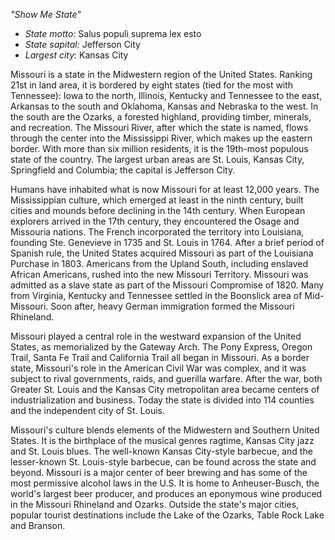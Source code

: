 *"Show Me State"*

- *State motto:* Salus populi suprema lex esto<br>
- *State sapital:* Jefferson City<br>
- *Largest city:* Kansas City

Missouri is a state in the Midwestern region of the United States. Ranking 21st in land area, it is bordered by eight states (tied for the most with Tennessee): Iowa to the north, Illinois, Kentucky and Tennessee to the east, Arkansas to the south and Oklahoma, Kansas and Nebraska to the west. In the south are the Ozarks, a forested highland, providing timber, minerals, and recreation. The Missouri River, after which the state is named, flows through the center into the Mississippi River, which makes up the eastern border. With more than six million residents, it is the 19th-most populous state of the country. The largest urban areas are St. Louis, Kansas City, Springfield and Columbia; the capital is Jefferson City.

Humans have inhabited what is now Missouri for at least 12,000 years. The Mississippian culture, which emerged at least in the ninth century, built cities and mounds before declining in the 14th century. When European explorers arrived in the 17th century, they encountered the Osage and Missouria nations. The French incorporated the territory into Louisiana, founding Ste. Genevieve in 1735 and St. Louis in 1764. After a brief period of Spanish rule, the United States acquired Missouri as part of the Louisiana Purchase in 1803. Americans from the Upland South, including enslaved African Americans, rushed into the new Missouri Territory. Missouri was admitted as a slave state as part of the Missouri Compromise of 1820. Many from Virginia, Kentucky and Tennessee settled in the Boonslick area of Mid-Missouri. Soon after, heavy German immigration formed the Missouri Rhineland.

Missouri played a central role in the westward expansion of the United States, as memorialized by the Gateway Arch. The Pony Express, Oregon Trail, Santa Fe Trail and California Trail all began in Missouri. As a border state, Missouri's role in the American Civil War was complex, and it was subject to rival governments, raids, and guerilla warfare. After the war, both Greater St. Louis and the Kansas City metropolitan area became centers of industrialization and business. Today the state is divided into 114 counties and the independent city of St. Louis.

Missouri's culture blends elements of the Midwestern and Southern United States. It is the birthplace of the musical genres ragtime, Kansas City jazz and St. Louis blues. The well-known Kansas City-style barbecue, and the lesser-known St. Louis-style barbecue, can be found across the state and beyond. Missouri is a major center of beer brewing and has some of the most permissive alcohol laws in the U.S. It is home to Anheuser-Busch, the world's largest beer producer, and produces an eponymous wine produced in the Missouri Rhineland and Ozarks. Outside the state's major cities, popular tourist destinations include the Lake of the Ozarks, Table Rock Lake and Branson.